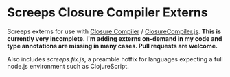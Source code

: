 # Screeps Closure Compiler Externs
Screeps externs for use with [Closure Compiler](https://developers.google.com/closure/compiler/docs/overview)
/ [ClosureCompiler.js](https://github.com/dcodeIO/ClosureCompiler.js). **This is currently very incomplete. I'm adding externs on-demand in my code and type annotations are missing in many cases. Pull requests are welcome.**

Also includes *screeps.fix.js*, a preamble hotfix for languages expecting a full node.js environment such as ClojureScript.